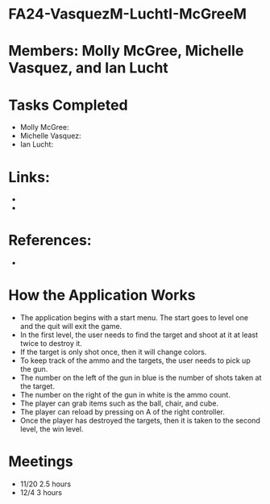 # FA24-VasquezM-LuchtI-McGreeM
# Members: Molly McGree, Michelle Vasquez, and Ian Lucht
# Tasks Completed
* Molly McGree:
* Michelle Vasquez:
* Ian Lucht:

# Links: 
* 
* 

# References: 
*
  
# How the Application Works
* The application begins with a start menu. The start goes to level one and the quit will exit the game.
* In the first level, the user needs to find the target and shoot at it at least twice to destroy it.
* If the target is only shot once, then it will change colors.
* To keep track of the ammo and the targets, the user needs to pick up the gun.
* The number on the left of the gun in blue is the number of shots taken at the target.
* The number on the right of the gun in white is the ammo count.
* The player can grab items such as the ball, chair, and cube.
* The player can reload by pressing on A of the right controller.
* Once the player has destroyed the targets, then it is taken to the second level, the win level.
  
# Meetings
* 11/20 2.5 hours
* 12/4  3 hours
